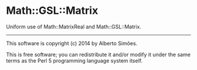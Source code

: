 
# Math::GSL::Matrix

Uniform use of Math::MatrixReal and Math::GSL::Matrix.

-------

This software is copyright (c) 2014 by Alberto Simões.

This is free software; you can redistribute it and/or modify it under
the same terms as the Perl 5 programming language system itself.

